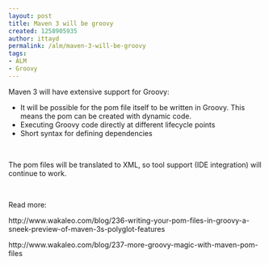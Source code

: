```yaml
---
layout: post
title: Maven 3 will be groovy
created: 1258905935
author: ittayd
permalink: /alm/maven-3-will-be-groovy
tags:
- ALM
- Groovy
---
```

<p>Maven 3 will have extensive support for Groovy:</p>
<ul>
    <li>It will be possible for the pom file itself to be written in Groovy. This means the pom can be created with dynamic code.</li>
    <li>Executing Groovy code directly at different lifecycle points</li>
    <li>Short syntax for defining dependencies</li>
</ul>
<p>&nbsp;</p>
<p>The pom files will be translated to XML, so tool support (IDE integration) will continue to work.</p>
<p>&nbsp;</p>
<p>Read more:</p>
<p>http://www.wakaleo.com/blog/236-writing-your-pom-files-in-groovy-a-sneek-preview-of-maven-3s-polyglot-features</p>
<p>http://www.wakaleo.com/blog/237-more-groovy-magic-with-maven-pom-files</p>
